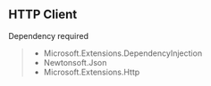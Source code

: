 ## HTTP Client

Dependency required
> - Microsoft.Extensions.DependencyInjection
> - Newtonsoft.Json
> - Microsoft.Extensions.Http
